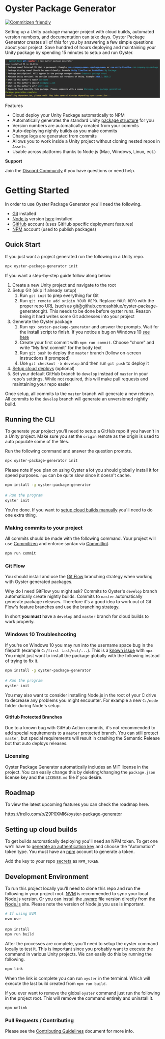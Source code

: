 # Oyster Package Generator

[![Commitizen friendly](https://img.shields.io/badge/commitizen-friendly-brightgreen.svg)](http://commitizen.github.io/cz-cli/)

Setting up a Unity package manager project with cloud builds, automated version numbers, and documentation can take days. Oyster Package Generator creates all of this for you by answering a few simple questions about your project. Save hundred of hours deploying and maintaining your Unity package by spending 15 minutes to setup and run Oyster.

![Oyster Package Generator CLI](docs/cli-example.png)

Features

* Cloud deploy your Unity Package automatically to NPM
* Automatically generates the standard Unity [package structure](https://docs.unity3d.com/Manual/cus-layout.html) for you
* Version numbers are automatically created from your commits
* Auto-deploying nightly builds as you make commits
* Change logs are generated from commits
* Allows you to work inside a Unity project without cloning nested repos in `Assets`
* Usable across platforms thanks to Node.js (Mac, Windows, Linux, ect.)

**Support**

Join the [Discord Community](https://discord.gg/8QHFfzn) if you have questions or need help.

# Getting Started

In order to use Oyster Package Generator you'll need the following.

* [Git](https://git-scm.com/) installed
* [Node.js](https://nodejs.org/en/) version [here](.nvmrc) installed
* [GitHub](https://github.com/) account (uses GitHub specific deployment features)
* [NPM](https://www.npmjs.com/) account (used to publish packages)

## Quick Start

If you just want a project generated run the following in a Unity repo.

```bash
npx oyster-package-generator init
```

If you want a step-by-step guide follow along below.

1. Create a new Unity project and navigate to the root
2. Setup Git (skip if already setup)
    1. Run `git init` to prep everything for Git
    2. Run `git remote add origin YOUR_REPO`. Replace `YOUR_REPO` with the proper repo URL (such as git@github.com:ashblue/oyster-package-generator.git). This needs to be done before oyster runs. Reason being it hard writes some Git addresses into your project
3. Generate the Oyster package
    1. Run `npx oyster-package-generator` and answer the prompts. Wait for the install script to finish. If you notice a bug on Windows 10 [see here](#windows-10-troubleshooting)
    2. Create your first commit with `npm run commit`. Choose "chore" and write "My first commit" for the body text
    3. Run `git push` to deploy the `master` branch (follow on-screen instructions if prompted)
    4. Use `git checkout -b develop` and then run `git push` to deploy it
4. [Setup cloud deploys](#setting-up-cloud-builds) (optional)
5. Set your default GitHub branch to `develop` instead of `master` in your repo's settings. While not required, this will make pull requests and maintaining your repo easier

Once setup, all commits to the `master` branch will generate a new release. All commits to the `develop` branch will generate an unversioned nightly build.

## Running the CLI

To generate your project you'll need to setup a GitHub repo if you haven't in a Unity project. Make sure you set the `origin` remote as the origin is used to auto populate some of the files.

Run the following command and answer the question prompts.

```bash
npx oyster-package-generator init
```

Please note if you plan on using Oyster a lot you should globally install it for speed purposes. `npx` can be quite slow since it doesn't cache.

```bash
npm install -g oyster-package-generator

# Run the program
oyster init
```

You're done. If you want to [setup cloud builds manually](#setting-up-cloud-builds) you'll need to do one extra thing.

### Making commits to your project

All commits should be made with the following command. Your project will use [Commitizen](https://github.com/commitizen/cz-cli) and enforce syntax via [Commitlint](https://commitlint.js.org).

```bash
npm run commit
```

### Git Flow

You should install and use the [Git Flow](https://www.atlassian.com/git/tutorials/comparing-workflows/gitflow-workflow) branching strategy when working with Oyster generated packages. 

Why do I need GitFlow you might ask? Commits to Oyster's `develop` branch automatically create nightly builds. Commits to `master` automatically generate package releases. Therefore it's a good idea to work out of Git Flow's feature branches and use the branching strategy.

In short **you must** have a `develop` and `master` branch for cloud builds to work properly.

### Windows 10 Troubleshooting

If you're on Windows 10 you may run into the username space bug in the filepath (example `C:/first last/ect/...`). This is a [known issue](https://github.com/zkat/npx/issues/146) with `npx`. You might just want to install the package globally with the following instead of trying to fix it.

```bash
npm install -g oyster-package-generator

# Run the program
oyster init
```

You may also want to consider installing Node.js in the root of your C drive to decrease any problems you might encounter. For example a new `C:/node` folder during Node's setup.

#### GitHub Protected Branches

Due to a known bug with GitHub Action commits, it's not recommended to add special requirements to a `master` protected branch. You can still protect `master`, but special requirements will result in crashing the Semantic Release bot that auto deploys releases.

### Licensing

Oyster Package Generator automatically includes an MIT license in the project. You can easily change this by deleting/changing the `package.json` license key and the `LICENSE.md` file if you desire.

## Roadmap

To view the latest upcoming features you can check the roadmap here.

https://trello.com/b/Z9P0XMl6/oyster-package-generator

## Setting up cloud builds

To get builds automatically deploying you'll need an NPM token. To get one we'll have to [generate an authentication key](https://docs.npmjs.com/creating-and-viewing-authentication-tokens) and choose the "Automation" token type. You must have an [npm](https://www.npmjs.com) account to generate a token. 

Add the key to your repo [secrets](https://docs.github.com/en/actions/reference/encrypted-secrets#creating-encrypted-secrets-for-a-repository) as `NPM_TOKEN`.

## Development Environment

To run this project locally you'll need to clone this repo and run the following in your project root. [NVM](https://github.com/nvm-sh/nvm) is recommended to sync your local Node.js version. Or you can install the [.nvmrc](.nvmrc) file version directly from the [Node.js](https://nodejs.org/) site. Please note the version of Node.js you use is important.

```bash
# If using NVM
nvm use

npm install
npm run build
```

After the processes are complete, you'll need to setup the oyster command locally to test it. This is important since you probably want to execute the command in various Unity projects. We can easily do this by running the following.

```bash
npm link
```

When the link is complete you can run `oyster` in the terminal. Which will execute the last build created from `npm run build`.

If you ever want to remove the global `oyster` command just run the following in the project root. This will remove the command entirely and uninstall it.

```bash
npm unlink
```

### Pull Requests / Contributing

Please see the [Contributing Guidelines](CONTRIBUTING.md) document for more info.

